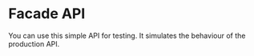 Facade API
==========

You can use this simple API for testing. It simulates the behaviour of the production API.
